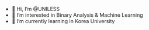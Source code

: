 - 👋 Hi, I’m @UNILESS
- 👀 I’m interested in Binary Analysis & Machine Learning
- 🌱 I’m currently learning in Korea University

<!---
UNILESS/UNILESS is a ✨ special ✨ repository because its `README.md` (this file) appears on your GitHub profile.
You can click the Preview link to take a look at your changes.
--->
